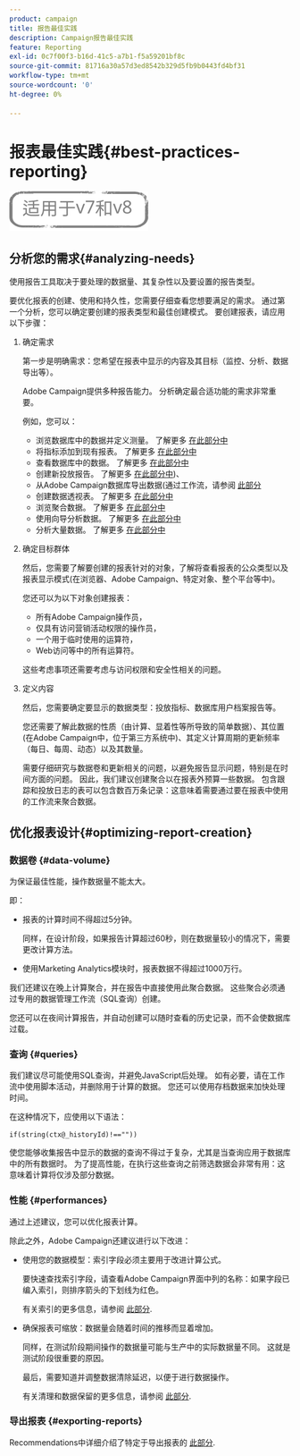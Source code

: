 ```yaml
---
product: campaign
title: 报告最佳实践
description: Campaign报告最佳实践
feature: Reporting
exl-id: 0c7f00f3-b16d-41c5-a7b1-f5a59201bf8c
source-git-commit: 81716a30a57d3ed8542b329d5fb9b0443fd4bf31
workflow-type: tm+mt
source-wordcount: '0'
ht-degree: 0%

---
```


# 报表最佳实践{#best-practices-reporting}

![](../../assets/common.svg)

## 分析您的需求{#analyzing-needs}

使用报告工具取决于要处理的数据量、其复杂性以及要设置的报告类型。

要优化报表的创建、使用和持久性，您需要仔细查看您想要满足的需求。 通过第一个分析，您可以确定要创建的报表类型和最佳创建模式。 要创建报表，请应用以下步骤：

1. 确定需求

   第一步是明确需求：您希望在报表中显示的内容及其目标（监控、分析、数据导出等）。

   Adobe Campaign提供多种报告能力。 分析确定最合适功能的需求非常重要。

   例如，您可以：

   * 浏览数据库中的数据并定义测量。 了解更多 [在此部分中](../../reporting/using/about-cubes.md)
   * 将指标添加到现有报表。 了解更多 [在此部分中](../../reporting/using/about-reports-creation-in-campaign.md)
   * 查看数据库中的数据。 了解更多 [在此部分中](../../reporting/using/about-descriptive-analysis.md)
   * 创建新投放报告。 了解更多 [在此部分中](../../reporting/using/about-reports-creation-in-campaign.md))、
   * 从Adobe Campaign数据库导出数据(通过工作流，请参阅 [此部分](../../workflow/using/about-workflows.md)
   * 创建数据透视表。 了解更多 [在此部分中](../../reporting/using/creating-a-table.md#creating-a-breakdown-or-pivot-table)
   * 浏览聚合数据。 了解更多 [在此部分中](../../reporting/using/about-cubes.md)
   * 使用向导分析数据。 了解更多 [在此部分中](../../reporting/using/about-descriptive-analysis.md)
   * 分析大量数据。 了解更多 [在此部分中](../../reporting/using/about-reports-creation-in-campaign.md)

1. 确定目标群体

   然后，您需要了解要创建的报表针对的对象，了解将查看报表的公众类型以及报表显示模式(在浏览器、Adobe Campaign、特定对象、整个平台等中)。

   您还可以为以下对象创建报表：

   * 所有Adobe Campaign操作员，
   * 仅具有访问营销活动权限的操作员，
   * 一个用于临时使用的运算符，
   * Web访问等中的所有运算符。

   这些考虑事项还需要考虑与访问权限和安全性相关的问题。

1. 定义内容

   然后，您需要确定要显示的数据类型：投放指标、数据库用户档案报告等。

   您还需要了解此数据的性质（由计算、显着性等所导致的简单数据）、其位置(在Adobe Campaign中，位于第三方系统中)、其定义计算周期的更新频率（每日、每周、动态）以及其数量。

   需要仔细研究与数据卷和更新相关的问题，以避免报告显示问题，特别是在时间方面的问题。 因此，我们建议创建聚合以在报表外预算一些数据。 包含跟踪和投放日志的表可以包含数百万条记录：这意味着需要通过要在报表中使用的工作流来聚合数据。

## 优化报表设计{#optimizing-report-creation}

### 数据卷 {#data-volume}

为保证最佳性能，操作数据量不能太大。

即：

* 报表的计算时间不得超过5分钟。

   同样，在设计阶段，如果报告计算超过60秒，则在数据量较小的情况下，需要更改计算方法。

* 使用Marketing Analytics模块时，报表数据不得超过1000万行。

我们还建议在晚上计算聚合，并在报告中直接使用此聚合数据。 这些聚合必须通过专用的数据管理工作流（SQL查询）创建。

您还可以在夜间计算报告，并自动创建可以随时查看的历史记录，而不会使数据库过载。

### 查询 {#queries}

我们建议尽可能使用SQL查询，并避免JavaScript后处理。 如有必要，请在工作流中使用脚本活动，并删除用于计算的数据。 您还可以使用存档数据来加快处理时间。

在这种情况下，应使用以下语法：

```
if(string(ctx@_historyId)!==""))
```

使您能够收集报告中显示的数据的查询不得过于复杂，尤其是当查询应用于数据库中的所有数据时。 为了提高性能，在执行这些查询之前筛选数据会非常有用：这意味着计算将仅涉及部分数据。

### 性能 {#performances}

通过上述建议，您可以优化报表计算。

除此之外，Adobe Campaign还建议进行以下改进：

* 使用您的数据模型：索引字段必须主要用于改进计算公式。

   要快速查找索引字段，请查看Adobe Campaign界面中列的名称：如果字段已编入索引，则排序箭头的下划线为红色。

   有关索引的更多信息，请参阅 [此部分](../../configuration/using/data-model-best-practices.md#indexes).

* 确保报表可缩放：数据量会随着时间的推移而显着增加。

   同样，在测试阶段期间操作的数据量可能与生产中的实际数据量不同。 这就是测试阶段很重要的原因。

   最后，需要知道并调整数据清除延迟，以便于进行数据操作。

   有关清理和数据保留的更多信息，请参阅 [此部分](../../configuration/using/data-model-best-practices.md#data-retention).

### 导出报表 {#exporting-reports}

Recommendations中详细介绍了特定于导出报表的 [此部分](../../reporting/using/actions-on-reports.md#exporting-a-report).
